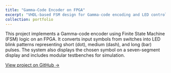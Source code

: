 ```yaml
---
title: "Gamma-Code Encoder on FPGA"
excerpt: "VHDL-based FSM design for Gamma-code encoding and LED control. <br/><img src='/images/Schematic_illustration_PLK_project.png'>"
collection: portfolio
---
```

This project implements a Gamma-code encoder using Finite State Machine (FSM) logic on an FPGA.
It converts input symbols from switches into LED blink patterns representing short (dot), medium (dash), and long (bar) pulses.
The system also displays the chosen symbol on a seven-segment display and includes modular testbenches for simulation.

[View project on GitHub →](https://github.com/hilalgure/gamma-code-encoder-fpga)
